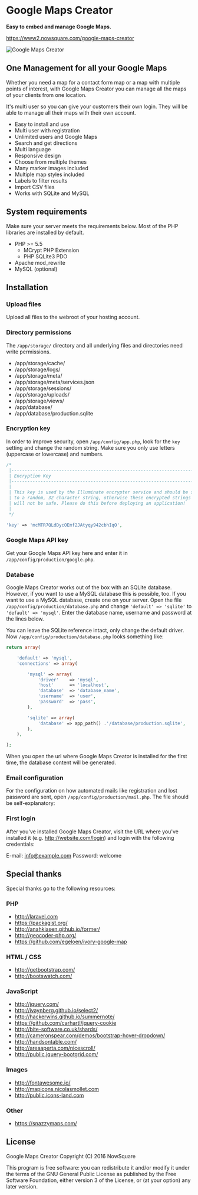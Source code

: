 # Google Maps Creator
**Easy to embed and manage Google Maps.**

https://www2.nowsquare.com/google-maps-creator

![Google Maps Creator](visual-header.png)

## One Management for all your Google Maps

Whether you need a map for a contact form map or a map with multiple points of interest, with Google Maps Creator you can manage all the maps of your clients from one location.

It's multi user so you can give your customers their own login. They will be able to manage all their maps with their own account.

 - Easy to install and use
 - Multi user with registration
 - Unlimited users and Google Maps
 - Search and get directions
 - Multi language
 - Responsive design
 - Choose from multiple themes
 - Many marker images included
 - Multiple map styles included
 - Labels to filter results
 - Import CSV files
 - Works with SQLite and MySQL


## System requirements

Make sure your server meets the requirements below. Most of the PHP libraries are installed by default.

 - PHP >= 5.5
   - MCrypt PHP Extension
   - PHP SQLite3 PDO
 - Apache mod_rewrite
 - MySQL (optional)

## Installation

### Upload files

Upload all files to the webroot of your hosting account.

### Directory permissions

The `/app/storage/` directory and all underlying files and directories need write permissions.

 - /app/storage/cache/
 - /app/storage/logs/
 - /app/storage/meta/
 - /app/storage/meta/services.json
 - /app/storage/sessions/
 - /app/storage/uploads/
 - /app/storage/views/
 - /app/database/
 - /app/database/production.sqlite

### Encryption key
In order to improve security, open `/app/config/app.php`, look for the `key` setting and change the random string. Make sure you only use letters (uppercase or lowercase) and numbers.

```php
/*
 |--------------------------------------------------------------------------
 | Encryption Key
 |--------------------------------------------------------------------------
 |
 | This key is used by the Illuminate encrypter service and should be set
 | to a random, 32 character string, otherwise these encrypted strings
 | will not be safe. Please do this before deploying an application!
 |
 */

'key' => 'mcMTR7QLdDycOEmf2JAtyqy942cbhIqO',
```

### Google Maps API key

Get your Google Maps API key here and enter it in `/app/config/production/google.php`.

### Database

Google Maps Creator works out of the box with an SQLite database. However, if you want to use a MySQL database this is possible, too.
If you want to use a MySQL database, create one on your server. Open the file `/app/config/production/database.php` and change `'default' => 'sqlite'` to `'default' => 'mysql'`. Enter the database name, username and password at the lines below.

You can leave the SQLite reference intact, only change the default driver. Now `/app/config/production/database.php` looks something like:

```php
return array(

	'default' => 'mysql',
	'connections' => array(

		'mysql' => array(
			'driver'    => 'mysql',
			'host'      => 'localhost',
			'database'  => 'database_name',
			'username'  => 'user',
			'password'  => 'pass',
		),

		'sqlite' => array(
			'database' => app_path() .'/database/production.sqlite',
		),
	),

);
```

When you open the url where Google Maps Creator is installed for the first time, the database content will be generated.

### Email configuration

For the configuration on how automated mails like registration and lost password are sent, open `/app/config/production/mail.php`. The file should be self-explanatory:

### First login

After you've installed Google Maps Creator, visit the URL where you've installed it (e.g. http://website.com/login) and login with the following credentials:

E-mail: info@example.com
Password: welcome

## Special thanks
Special thanks go to the following resources:

### PHP

 - http://laravel.com
 - https://packagist.org/
 - http://anahkiasen.github.io/former/
 - http://geocoder-php.org/
 - https://github.com/egeloen/ivory-google-map

### HTML / CSS

 - http://getbootstrap.com/
 - http://bootswatch.com/

### JavaScript

 - http://jquery.com/
 - http://ivaynberg.github.io/select2/
 - http://hackerwins.github.io/summernote/
 - https://github.com/carhartl/jquery-cookie
 - http://bite-software.co.uk/shards/
 - http://cameronspear.com/demos/bootstrap-hover-dropdown/
 - http://handsontable.com/
 - http://areaaperta.com/nicescroll/
 - http://public.jquery-bootgrid.com/

### Images

 - http://fontawesome.io/
 - http://mapicons.nicolasmollet.com
 - http://public.icons-land.com

### Other

 - https://snazzymaps.com/

## License
Google Maps Creator
Copyright (C) 2016 NowSquare

This program is free software: you can redistribute it and/or modify
it under the terms of the GNU General Public License as published by
the Free Software Foundation, either version 3 of the License, or
(at your option) any later version.
